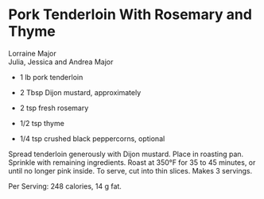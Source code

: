 # Pork Tenderloin With Rosemary and Thyme

Lorraine Major<br/>
Julia, Jessica and Andrea Major

- 1 lb pork tenderloin
- 2 Tbsp Dijon mustard, approximately
- 2 tsp fresh rosemary

- 1/2 tsp thyme
- 1/4 tsp crushed black peppercorns, optional

Spread tenderloin generously with Dijon mustard. Place in roasting pan.  Sprinkle with remaining ingredients. Roast at 350°F for 35 to 45 minutes, or until no longer pink inside. To serve, cut into thin slices. Makes 3 servings.

Per Serving: 248 calories, 14 g fat.